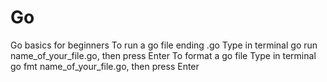 # Go
Go basics for beginners
To run a go file ending .go
Type in terminal  go run name_of_your_file.go, then press Enter
To format a go file
Type in terminal  go fmt name_of_your_file.go, then press Enter
